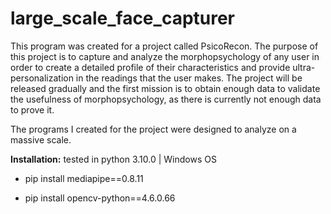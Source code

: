 # large_scale_face_capturer

This program was created for a project called PsicoRecon. The purpose of this project is to capture and analyze the morphopsychology of any user in order to create a detailed profile of their characteristics and provide ultra-personalization in the readings that the user makes. The project will be released gradually and the first mission is to obtain enough data to validate the usefulness of morphopsychology, as there is currently not enough data to prove it.

The programs I created for the project were designed to analyze on a massive scale.

**Installation:** tested in python 3.10.0 | Windows OS

- pip install mediapipe==0.8.11

- pip install opencv-python==4.6.0.66
